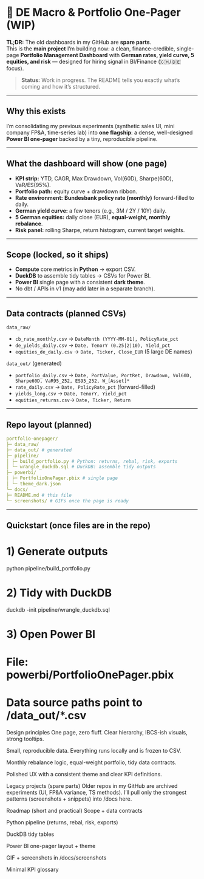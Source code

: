# 🔧 DE Macro & Portfolio One-Pager (WIP)

**TL;DR:** The old dashboards in my GitHub are **spare parts**.  
This is the **main project** I’m building now: a clean, finance-credible, single-page **Portfolio Management Dashboard** with **German rates, yield curve, 5 equities, and risk** — designed for hiring signal in BI/Finance (🇨🇭/🇩🇪 focus).

> **Status:** Work in progress. The README tells you exactly what’s coming and how it’s structured.

---

## Why this exists
I’m consolidating my previous experiments (synthetic sales UI, mini company FP&A, time-series lab) into **one flagship**: a dense, well-designed **Power BI one-pager** backed by a tiny, reproducible pipeline.

---

## What the dashboard will show (one page)
- **KPI strip:** YTD, CAGR, Max Drawdown, Vol(60D), Sharpe(60D), VaR/ES(95%).
- **Portfolio path:** equity curve + drawdown ribbon.
- **Rate environment:** **Bundesbank policy rate (monthly)** forward-filled to daily.
- **German yield curve:** a few tenors (e.g., 3M / 2Y / 10Y) daily.
- **5 German equities:** daily close (EUR), **equal-weight, monthly rebalance**.
- **Risk panel:** rolling Sharpe, return histogram, current target weights.

---

## Scope (locked, so it ships)
- **Compute** core metrics in **Python** → export CSV.
- **DuckDB** to assemble tidy tables → CSVs for Power BI.
- **Power BI** single page with a consistent **dark theme**.
- No dbt / APIs in v1 (may add later in a separate branch).

---

## Data contracts (planned CSVs)

`data_raw/`
- `cb_rate_monthly.csv` → `DateMonth (YYYY-MM-01), PolicyRate_pct`
- `de_yields_daily.csv` → `Date, TenorY (0.25|2|10), Yield_pct`
- `equities_de_daily.csv` → `Date, Ticker, Close_EUR` (5 large DE names)

`data_out/` (generated)
- `portfolio_daily.csv` → `Date, PortValue, PortRet, Drawdown, Vol60D, Sharpe60D, VaR95_252, ES95_252, W_[Asset]*`
- `rate_daily.csv`      → `Date, PolicyRate_pct` (forward-filled)
- `yields_long.csv`     → `Date, TenorY, Yield_pct`
- `equities_returns.csv`→ `Date, Ticker, Return`

---

## Repo layout (planned)
```yaml
portfolio-onepager/
├─ data_raw/
├─ data_out/ # generated
├─ pipeline/
│ ├─ build_portfolio.py # Python: returns, rebal, risk, exports
│ └─ wrangle_duckdb.sql # DuckDB: assemble tidy outputs
├─ powerbi/
│ ├─ PortfolioOnePager.pbix # single page
│ └─ theme_dark.json
└─ docs/
├─ README.md # this file
└─ screenshots/ # GIFs once the page is ready
```
---

## Quickstart (once files are in the repo)

# 1) Generate outputs
python pipeline/build_portfolio.py

# 2) Tidy with DuckDB
duckdb -init pipeline/wrangle_duckdb.sql

# 3) Open Power BI
#   File: powerbi/PortfolioOnePager.pbix
#   Data source paths point to /data_out/*.csv

Design principles
One page, zero fluff. Clear hierarchy, IBCS-ish visuals, strong tooltips.

Small, reproducible data. Everything runs locally and is frozen to CSV.

Monthly rebalance logic, equal-weight portfolio, tidy data contracts.

Polished UX with a consistent theme and clear KPI definitions.

Legacy projects (spare parts)
Older repos in my GitHub are archived experiments (UI, FP&A variance, TS methods).
I’ll pull only the strongest patterns (screenshots + snippets) into /docs here.

Roadmap (short and practical)
 Scope + data contracts

 Python pipeline (returns, rebal, risk, exports)

 DuckDB tidy tables

 Power BI one-pager layout + theme

 GIF + screenshots in /docs/screenshots

 Minimal KPI glossary